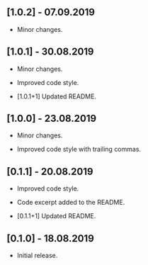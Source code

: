 ## [1.0.2] - 07.09.2019

* Minor changes.

## [1.0.1] - 30.08.2019

* Minor changes.

* Improved code style.

* [1.0.1+1] Updated README.

## [1.0.0] - 23.08.2019

* Minor changes.

* Improved code style with trailing commas.

## [0.1.1] - 20.08.2019

* Improved code style.

* Code excerpt added to the README.

* [0.1.1+1] Updated README.

## [0.1.0] - 18.08.2019

* Initial release.